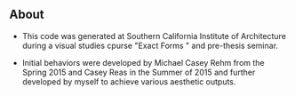 ## About

- This code was generated at Southern California Institute of Architecture during a visual studies cpurse "Exact Forms " and 
pre-thesis seminar.

- Initial behaviors were developed by Michael Casey Rehm from the Spring 2015 and Casey Reas in the Summer of 2015 and further developed by myself to achieve various aesthetic outputs.
